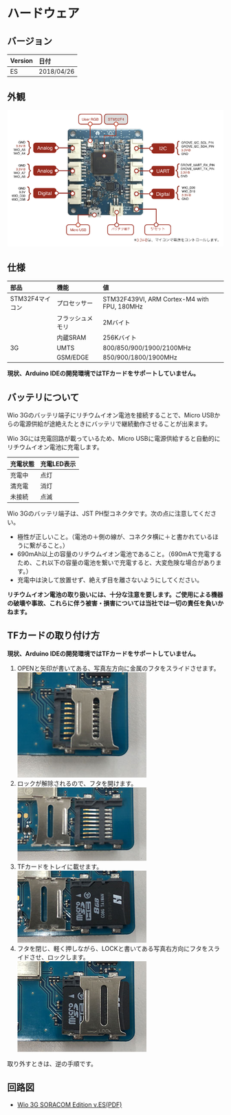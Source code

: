 # ハードウェア


## バージョン

|Version|日付|
|:--|:--|
|ES|2018/04/26|

## 外観

![9](img/9.png)

## 仕様

|部品|機能|値|
|:--|:--|:--|
|STM32F4マイコン|プロセッサー|STM32F439VI, ARM Cortex-M4 with FPU, 180MHz|
||フラッシュメモリ|2Mバイト|
||内蔵SRAM|256Kバイト|
|3G|UMTS|800/850/900/1900/2100MHz|
||GSM/EDGE|850/900/1800/1900MHz|

**現状、Arduino IDEの開発環境ではTFカードをサポートしていません。**


## バッテリについて
Wio 3Gのバッテリ端子にリチウムイオン電池を接続することで、Micro USBからの電源供給が途絶えたときにバッテリで継続動作させることが出来ます。  

Wio 3Gには充電回路が載っているため、Micro USBに電源供給すると自動的にリチウムイオン電池に充電します。

|充電状態|充電LED表示|
|:--|:--|
|充電中|点灯|
|満充電|消灯|
|未接続|点滅|

Wio 3Gのバッテリ端子は、JST PH型コネクタです。次の点に注意してください。

* 極性が正しいこと。（電池の＋側の線が、コネクタ横に＋と書かれているほうに繋がること。）
* 690mAh以上の容量のリチウムイオン電池であること。（690mAで充電するため、これ以下の容量の電池を繋いで充電すると、大変危険な場合があります。）
* 充電中は決して放置せず、絶えず目を離さないようにしてください。

**リチウムイオン電池の取り扱いには、十分な注意を要します。ご使用による機器の破壊や事故、これらに伴う被害・損害については当社では一切の責任を負いかねます。**

## TFカードの取り付け方
**現状、Arduino IDEの開発環境ではTFカードをサポートしていません。**


1. OPENと矢印が書いてある、写真左方向に金属のフタをスライドさせます。  
![TF-1](img/IMG_4520.jpg)
1. ロックが解除されるので、フタを開けます。  
![TF-2](img/IMG_4521.jpg)
1. TFカードをトレイに載せます。  
![TF-3](img/IMG_4522.jpg)
1. フタを閉じ、軽く押しながら、LOCKと書いてある写真右方向にフタをスライドさせ、ロックします。  
![TF-4](img/IMG_4523.jpg)

取り外すときは、逆の手順です。

## 回路図

* [Wio 3G SORACOM Edition v.ES(PDF)](files/Wio_3G_vES.pdf)
